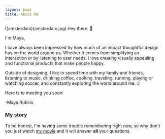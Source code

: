 ```yaml
---
layout: page
title: About Me
---
```


!{amsterdam}(amsterdam.jpg)
Hey there, 👋

I'm Maya,

I have always been impressed by how much of an impact thoughtful design has on the world around us. Whether it comes from simplifying an interaction or by listening to user needs. I love creating visually  appealing and functional products that make people happy.

Outside of designing, I like to spend time with my family and friends, listening to music, drinking coffee, cooking, traveling, running, playing or watching soccer, and constantly exploring the world around me. :)

Here is to meeting you soon!

-Maya Rubins

### My story

To be honest, I'm having some trouble remembering right now, so why don't you just watch [my movie](https://en.wikipedia.org/wiki/The_Princess_Bride_%28film%29) and it will answer **all** your questions.
